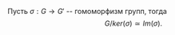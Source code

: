 Пусть  $\sigma: G \rightarrow G'$ -- гомоморфизм групп, тогда
$$
G / ker(\sigma)\simeq Im(\sigma).
$$
